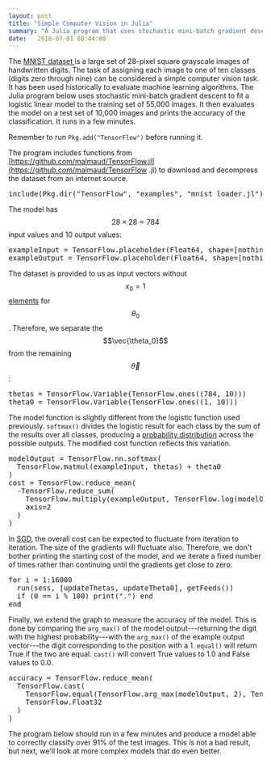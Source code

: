 ```yaml
---
layout: post
title: "Simple Computer Vision in Julia"
summary: "A Julia program that uses stochastic mini-batch gradient descent to classify 28-pixel square images from the MNIST dataset."
date:   2018-07-01 08:44:00
---
```


The [MNIST dataset <span class="fa
fa-external-link-alt"></span>](https://en.wikipedia.org/wiki/MNIST_database) is
a large set of 28-pixel square grayscale images of handwritten digits. The task
of assigning each image to one of ten classes (digits zero through nine) can be
considered a simple computer vision task. It has been used historically to
evaluate machine learning algorithms. The Julia program below uses stochastic
mini-batch gradient descent to fit a logistic linear model to the training set
of 55,000 images. It then evaluates the model on a test set of 10,000 images
and prints the accuracy of the classification. It runs in a few minutes.

Remember to run `Pkg.add("TensorFlow")` before running it.

The program includes functions from
[https://github.com/malmaud/TensorFlow.jl](https://github.com/malmaud/TensorFlow
.jl) to download and decompress the dataset from an internet source.

<pre data-enlighter-language="julia" data-enlighter-lineoffset="4">
include(Pkg.dir("TensorFlow", "examples", "mnist_loader.jl"))
</pre>

The model has $$28 \times 28 = 784$$ input values and 10 output values:

<pre data-enlighter-language="julia" data-enlighter-lineoffset="13">
exampleInput = TensorFlow.placeholder(Float64, shape=[nothing, 784])
exampleOutput = TensorFlow.placeholder(Float64, shape=[nothing, 10])
</pre>

The dataset is provided to us as input vectors without $$x_0 = 1$$
[elements](/2018/06/04/not-completely-linear-regression) for $$\theta_0$$.
Therefore, we separate the $$\vec{\theta_0}$$ from the remaining
$$\vec{\theta}$$:

<pre data-enlighter-language="julia" data-enlighter-lineoffset="24">
thetas = TensorFlow.Variable(TensorFlow.ones((784, 10)))
theta0 = TensorFlow.Variable(TensorFlow.ones((1, 10)))
</pre>

The model function is slightly different from the logistic function used
previously. `softmax()` divides the logistic result for each class by the sum of
the results over all classes, producing a [probability
distribution](/2018/06/12/multiclass-logistic-regression#probability-distribution) across the possible outputs. The modified cost function reflects this
variation.

<pre data-enlighter-language="julia" data-enlighter-lineoffset="27">
modelOutput = TensorFlow.nn.softmax(
  TensorFlow.matmul(exampleInput, thetas) + theta0
)
cost = TensorFlow.reduce_mean(
  -TensorFlow.reduce_sum(
    TensorFlow.multiply(exampleOutput, TensorFlow.log(modelOutput)), 
    axis=2
  )
)
</pre>

In [SGD](/2018/06/28/stochastic-gradient-descent), the overall cost can be
expected to fluctuate from iteration to iteration. The size of the gradients
will fluctuate also. Therefore, we don't bother printing the starting cost of
the model, and we iterate a fixed number of times rather than continuing until
the gradients get close to zero:

<pre data-enlighter-language="julia" data-enlighter-lineoffset="43">
for i = 1:16000
  run(sess, [updateThetas, updateTheta0], getFeeds())
  if (0 == i % 100) print(".") end
end
</pre>

Finally, we extend the graph to measure the accuracy of the model. This is done
by comparing the `arg_max()` of the model output---returning the digit with the
highest probability---with the `arg_max()` of the example output vector---the
digit corresponding to the position with a 1. `equal()` will return True if the
two are equal. `cast()` will convert True values to 1.0 and False values to 0.0.

<pre data-enlighter-language="julia" data-enlighter-lineoffset="48">
accuracy = TensorFlow.reduce_mean(
  TensorFlow.cast(
    TensorFlow.equal(TensorFlow.arg_max(modelOutput, 2), TensorFlow.arg_max(exampleOutput, 2)),
    TensorFlow.Float32
  )
)
</pre>

The program below should run in a few minutes and produce a model able to
correctly classify over 91% of the test images. This is not a bad result, but
next, we'll look at more complex models that do even better.

<script src="https://gist.github.com/mspandit/474ff83beb59724e35ff19bf915db823.js"></script>